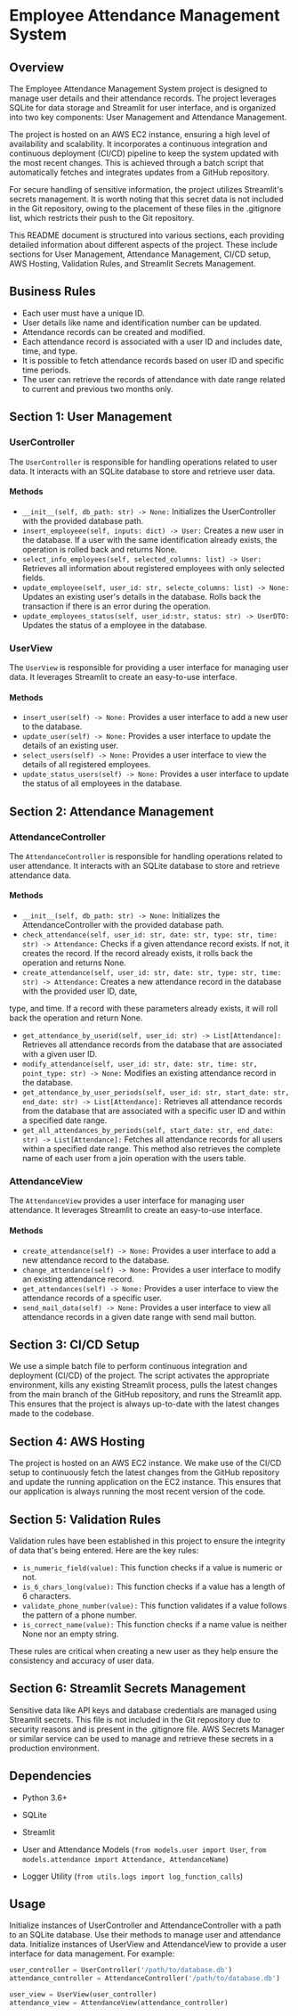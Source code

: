 # Employee Attendance Management System

## Overview
The Employee Attendance Management System project is designed to manage user details and their attendance records. The project leverages SQLite for data storage and Streamlit for user interface, and is organized into two key components: User Management and Attendance Management.

The project is hosted on an AWS EC2 instance, ensuring a high level of availability and scalability. It incorporates a continuous integration and continuous deployment (CI/CD) pipeline to keep the system updated with the most recent changes. This is achieved through a batch script that automatically fetches and integrates updates from a GitHub repository.

For secure handling of sensitive information, the project utilizes Streamlit's secrets management. It is worth noting that this secret data is not included in the Git repository, owing to the placement of these files in the .gitignore list, which restricts their push to the Git repository. 

This README document is structured into various sections, each providing detailed information about different aspects of the project. These include sections for User Management, Attendance Management, CI/CD setup, AWS Hosting, Validation Rules, and Streamlit Secrets Management.

## Business Rules
- Each user must have a unique ID.
- User details like name and identification number can be updated.
- Attendance records can be created and modified.
- Each attendance record is associated with a user ID and includes date, time, and type.
- It is possible to fetch attendance records based on user ID and specific time periods.
- The user can retrieve the records of attendance with date range related to current and previous two months only.

## Section 1: User Management

### UserController

The `UserController` is responsible for handling operations related to user data. It interacts with an SQLite database to store and retrieve user data.

#### Methods
- `__init__(self, db_path: str) -> None:`
  Initializes the UserController with the provided database path.
- `insert_employeee(self, inputs: dict) -> User:`
  Creates a new user in the database. If a user with the same identification already exists, the operation is rolled back and returns None.
- `select_info_employees(self, selected_columns: list) -> User:`
  Retrieves all information about registered employees with only selected fields.
- `update_employee(self, user_id: str, selecte_columns: list) -> None:`
  Updates an existing user's details in the database. Rolls back the transaction if there is an error during the operation.
- `update_employees_status(self, user_id:str, status: str) -> UserDTO:`
  Updates the status of a employee in the database. 

### UserView

The `UserView` is responsible for providing a user interface for managing user data. It leverages Streamlit to create an easy-to-use interface.

#### Methods
- `insert_user(self) -> None:`
  Provides a user interface to add a new user to the database.
- `update_user(self) -> None:`
  Provides a user interface to update the details of an existing user.
- `select_users(self) -> None:`
  Provides a user interface to view the details of all registered employees.
- `update_status_users(self) -> None:`
  Provides a user interface to update the status of all employees in the database.

## Section 2: Attendance Management

### AttendanceController

The `AttendanceController` is responsible for handling operations related to user attendance. It interacts with an SQLite database to store and retrieve attendance data.

#### Methods
- `__init__(self, db_path: str) -> None:`
  Initializes the AttendanceController with the provided database path.
- `check_attendance(self, user_id: str, date: str, type: str, time: str) -> Attendance:`
  Checks if a given attendance record exists. If not, it creates the record. If the record already exists, it rolls back the operation and returns None.
- `create_attendance(self, user_id: str, date: str, type: str, time: str) -> Attendance:`
  Creates a new attendance record in the database with the provided user ID, date,

 type, and time. If a record with these parameters already exists, it will roll back the operation and return None.
- `get_attendance_by_userid(self, user_id: str) -> List[Attendance]:`
  Retrieves all attendance records from the database that are associated with a given user ID.
- `modify_attendance(self, user_id: str, date: str, time: str, point_type: str) -> None:`
  Modifies an existing attendance record in the database.
- `get_attendance_by_user_periods(self, user_id: str, start_date: str, end_date: str) -> List[Attendance]:`
  Retrieves all attendance records from the database that are associated with a specific user ID and within a specified date range.
- `get_all_attendances_by_periods(self, start_date: str, end_date: str) -> List[Attendance]:`
  Fetches all attendance records for all users within a specified date range. This method also retrieves the complete name of each user from a join operation with the users table.

### AttendanceView

The `AttendanceView` provides a user interface for managing user attendance. It leverages Streamlit to create an easy-to-use interface.

#### Methods
- `create_attendance(self) -> None:`
  Provides a user interface to add a new attendance record to the database.
- `change_attendance(self) -> None:`
  Provides a user interface to modify an existing attendance record.
- `get_attendances(self) -> None:`
  Provides a user interface to view the attendance records of a specific user.
- `send_mail_data(self) -> None:`
  Provides a user interface to view all attendance records in a given date range with send mail button.

## Section 3: CI/CD Setup
We use a simple batch file to perform continuous integration and deployment (CI/CD) of the project. The script activates the appropriate environment, kills any existing Streamlit process, pulls the latest changes from the main branch of the GitHub repository, and runs the Streamlit app. This ensures that the project is always up-to-date with the latest changes made to the codebase.


## Section 4: AWS Hosting
The project is hosted on an AWS EC2 instance. We make use of the CI/CD setup to continuously fetch the latest changes from the GitHub repository and update the running application on the EC2 instance. This ensures that our application is always running the most recent version of the code.

## Section 5: Validation Rules
Validation rules have been established in this project to ensure the integrity of data that's being entered. Here are the key rules:

- `is_numeric_field(value):` This function checks if a value is numeric or not.
- `is_6_chars_long(value):` This function checks if a value has a length of 6 characters.
- `validate_phone_number(value):` This function validates if a value follows the pattern of a phone number.
- `is_correct_name(value):` This function checks if a name value is neither None nor an empty string.
  
These rules are critical when creating a new user as they help ensure the consistency and accuracy of user data.

## Section 6: Streamlit Secrets Management
Sensitive data like API keys and database credentials are managed using Streamlit secrets. This file is not included in the Git repository due to security reasons and is present in the .gitignore file. AWS Secrets Manager or similar service can be used to manage and retrieve these secrets in a production environment.

## Dependencies

- Python 3.6+
- SQLite
- Streamlit
- User and Attendance Models (`from models.user import User`, `from models.attendance import Attendance, AttendanceName`)


- Logger Utility (`from utils.logs import log_function_calls`)

## Usage

Initialize instances of UserController and AttendanceController with a path to an SQLite database. Use their methods to manage user and attendance data. Initialize instances of UserView and AttendanceView to provide a user interface for data management. For example:

```python
user_controller = UserController('/path/to/database.db')
attendance_controller = AttendanceController('/path/to/database.db')

user_view = UserView(user_controller)
attendance_view = AttendanceView(attendance_controller)
```
